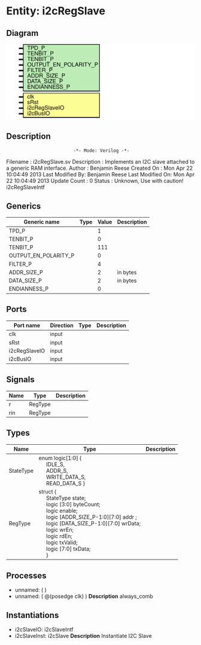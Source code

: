 # Entity: i2cRegSlave

## Diagram

![Diagram](i2cRegSlave.svg "Diagram")
## Description

                             -*- Mode: Verilog -*-
 Filename        : i2cRegSlave.sv
 Description     : Implements an I2C slave attached to a generic RAM interface.
 Author          : Benjamin Reese
 Created On      : Mon Apr 22 10:04:49 2013
 Last Modified By: Benjamin Reese
 Last Modified On: Mon Apr 22 10:04:49 2013
 Update Count    : 0
 Status          : Unknown, Use with caution!
 i2cRegSlaveIntf
 
## Generics

| Generic name         | Type | Value | Description |
| -------------------- | ---- | ----- | ----------- |
| TPD_P                |      | 1     |             |
| TENBIT_P             |      | 0     |             |
| TENBIT_P             |      | 111   |             |
| OUTPUT_EN_POLARITY_P |      | 0     |             |
| FILTER_P             |      | 4     |             |
| ADDR_SIZE_P          |      | 2     | in bytes    |
| DATA_SIZE_P          |      | 2     | in bytes    |
| ENDIANNESS_P         |      | 0     |             |
## Ports

| Port name     | Direction | Type | Description |
| ------------- | --------- | ---- | ----------- |
| clk           | input     |      |             |
| sRst          | input     |      |             |
| i2cRegSlaveIO | input     |      |             |
| i2cBusIO      | input     |      |             |
## Signals

| Name | Type    | Description |
| ---- | ------- | ----------- |
| r    | RegType |             |
| rin  | RegType |             |
## Types

| Name      | Type                                                                                                                                                                                                                                                                                                                                                                                                                                                                                                                                                                                                                                                                              | Description |
| --------- | --------------------------------------------------------------------------------------------------------------------------------------------------------------------------------------------------------------------------------------------------------------------------------------------------------------------------------------------------------------------------------------------------------------------------------------------------------------------------------------------------------------------------------------------------------------------------------------------------------------------------------------------------------------------------------- | ----------- |
| StateType | enum logic[1:0] {<br><span style="padding-left:20px"> IDLE_S,<br><span style="padding-left:20px"> ADDR_S,<br><span style="padding-left:20px"> WRITE_DATA_S,<br><span style="padding-left:20px"> READ_DATA_S }                                                                                                                                                                                                                                                                                                                                                                                                                                                                     |             |
| RegType   | struct {<br><span style="padding-left:20px">       StateType state;<br><span style="padding-left:20px">       logic [3:0] 		   byteCount;<br><span style="padding-left:20px">       logic 			   enable;<br><span style="padding-left:20px">       logic [ADDR_SIZE_P-1:0][7:0] addr ;<br><span style="padding-left:20px">       logic [DATA_SIZE_P-1:0][7:0] wrData;<br><span style="padding-left:20px">       logic 			   wrEn;<br><span style="padding-left:20px">       logic 			   rdEn;<br><span style="padding-left:20px">               logic 			   txValid;<br><span style="padding-left:20px">       logic [7:0] 		   txData;<br><span style="padding-left:20px">      } |             |
## Processes
- unnamed: (  )
- unnamed: ( @(posedge clk) )
**Description**
always_comb

## Instantiations

- i2cSlaveIO: i2cSlaveIntf
- i2cSlaveInst: i2cSlave
**Description**
Instantiate I2C Slave

